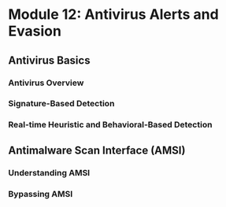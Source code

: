 # Module 12: Antivirus Alerts and Evasion

## Antivirus Basics

### Antivirus Overview



### Signature-Based Detection



### Real-time Heuristic and Behavioral-Based Detection



## Antimalware Scan Interface (AMSI)

### Understanding AMSI



### Bypassing AMSI

